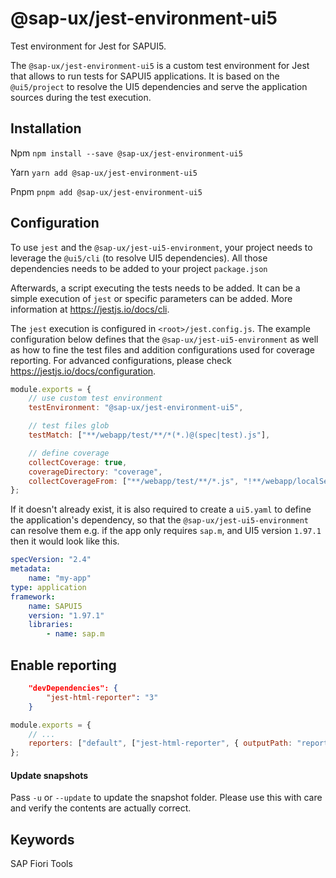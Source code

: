 # @sap-ux/jest-environment-ui5

Test environment for Jest for SAPUI5.

The `@sap-ux/jest-environment-ui5` is a custom test environment for Jest that allows to run tests for SAPUI5 applications. 
It is based on the `@ui5/project` to resolve the UI5 dependencies and serve the application sources during the test execution.

## Installation
Npm
`npm install --save @sap-ux/jest-environment-ui5`

Yarn
`yarn add @sap-ux/jest-environment-ui5`

Pnpm
`pnpm add @sap-ux/jest-environment-ui5`

## Configuration
To use `jest` and the `@sap-ux/jest-ui5-environment`, your project needs to leverage the `@ui5/cli` (to resolve UI5 dependencies). 
All those dependencies needs to be added to your project `package.json`

Afterwards, a script executing the tests needs to be added. It can be a simple execution of `jest` or specific parameters can be added. More information at https://jestjs.io/docs/cli.

The `jest` execution is configured in `<root>/jest.config.js`. The example configuration below defines that the `@sap-ux/jest-ui5-environment` as well as how to fine the test files and addition configurations used for coverage reporting. For advanced configurations, please check https://jestjs.io/docs/configuration.

```javascript
module.exports = {
    // use custom test environment
    testEnvironment: "@sap-ux/jest-environment-ui5",

    // test files glob
    testMatch: ["**/webapp/test/**/*(*.)@(spec|test).js"],

    // define coverage
    collectCoverage: true,
    coverageDirectory: "coverage",
    collectCoverageFrom: ["**/webapp/test/**/*.js", "!**/webapp/localService/**", "!**/webapp/test/**"]
};
```

If it doesn't already exist, it is also required to create a `ui5.yaml` to define the application's dependency, so that the `@sap-ux/jest-ui5-environment` can resolve them e.g. if the app only requires `sap.m`, and UI5 version `1.97.1` then it would look like this.

```yaml
specVersion: "2.4"
metadata:
    name: "my-app"
type: application
framework:
    name: SAPUI5
    version: "1.97.1"
    libraries:
        - name: sap.m
```

## Enable reporting
```json
    "devDependencies": {
        "jest-html-reporter": "3"
    }
```

```javascript
module.exports = {
    // ...
    reporters: ["default", ["jest-html-reporter", { outputPath: "reports/jest-result.html" }]]
};
```

#### Update snapshots

Pass `-u` or `--update` to update the snapshot folder. Please use this with care and verify the contents are actually correct.

## Keywords
SAP Fiori Tools